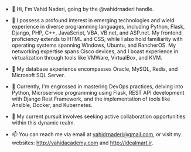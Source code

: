 - 👋 Hi, I'm Vahid Naderi, going by the @vahidrnaderi handle.

- 👀 I possess a profound interest in emerging technologies and wield experience in diverse programming languages, including Python, Flask, Django, PHP, C++, JavaScript, VBA, VB.net, and ASP.net. My frontend proficiency extends to HTML and CSS, while I also hold familiarity with operating systems spanning Windows, Ubuntu, and RancherOS. My networking expertise spans Cisco devices, and I boast experience in virtualization through tools like VMWare, VirtualBox, and KVM.
- 💾 My database experience encompasses Oracle, MySQL, Redis, and Microsoft SQL Server.
- 🌱 Currently, I'm engrossed in mastering DevOps practices, delving into Python, Microservice programming using Flask, REST API development with Django Rest Framework, and the implementation of tools like Ansible, Docker, and Kubernetes.
- 💞 My current pursuit involves seeking active collaboration opportunities within this dynamic realm.
- 📫 You can reach me via email at vahidrnaderi@gmail.com, or visit my websites: http://vahidacademy.com and http://idealmart.ir.
  
<!---
vahidrnaderi/vahidrnaderi is a ✨ special ✨ repository because its `README.md` (this file) appears on your GitHub profile.
You can click the Preview link to take a look at your changes.
--->



 




